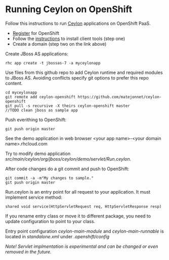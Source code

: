 # Running Ceylon on OpenShift

Follow this instructions to run [Ceylon](http://ceylon-lang.org/) applications on OpenShift PaaS.

* [Register](https://openshift.redhat.com/app/account/new) for OpenShift
* Follow the [instructions](https://openshift.redhat.com/app/getting_started) to install client tools (step one)
* Create a domain (step two on the link above)

Create JBoss AS applications:

    rhc app create -t jbossas-7 -a myceylonapp
    
Use files from this github repo to add Ceylon runtime and required modules to JBoss AS.
Avoiding conflicts specify git options to prefer this repo content. 

    cd myceylonapp
    git remote add ceylon-openshift https://github.com/matejonnet/ceylon-openshift
    git pull -s recursive -X theirs ceylon-openshift master
    //TODO clean jboss as sample app

Push everithing to OpenShift:

    git push origin master
    
See the demo application in web browser \<your app name\>-\<your domain name\>.rhcloud.com

Try to modify demo application *src/main/ceylon/org/jboss/ceylon/demo/servlet/Run.ceylon.*

After code changes do a git commit and push to OpenShift:

    git commit -a -m"My changes to sample."
    git push origin master
   
Run.ceylon is an entry point for all request to your application. It must implement service method: 

    shared void service(HttpServletRequest req, HttpServletResponse resp) 

If you rename entry class or move it to different package, 
you need to update configuration to point to your class.

Entry point configuration *ceylon-main-module* and *ceylon-main-runnable* is located in *standalone.xml* under *.openshift/config*   

*Note! Servlet implmentation is experimental and can be changed or even removed in the future.*
